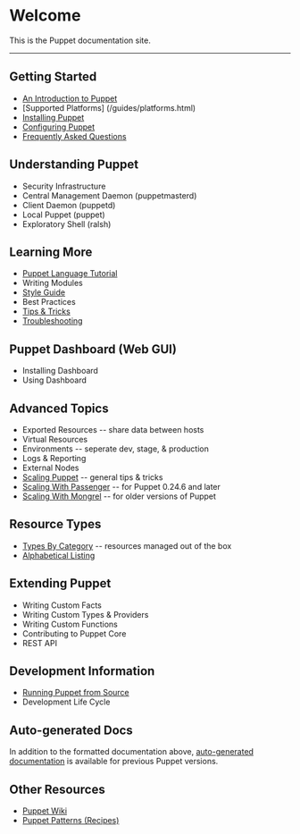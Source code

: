 Welcome
=======

This is the Puppet documentation site. 

* * *


Getting Started
---------------

* [An Introduction to Puppet](/guides/introduction.html)
* [Supported Platforms] (/guides/platforms.html)
* [Installing Puppet](/guides/installation.html)
* [Configuring Puppet](/guides/configuring.html)
* [Frequently Asked Questions](/guides/faq.html)

Understanding Puppet
--------------------

* Security Infrastructure
* Central Management Daemon (puppetmasterd)
* Client Daemon (puppetd)
* Local Puppet (puppet)
* Exploratory Shell (ralsh)

Learning More
-------------

* [Puppet Language Tutorial](/guides/language_tutorial.html)
* Writing Modules
* [Style Guide](/guides/style.html)
* Best Practices
* [Tips & Tricks](/guides/techniques.html)
* [Troubleshooting](/guides/troubleshooting.html)

Puppet Dashboard (Web GUI)
--------------------------

* Installing Dashboard
* Using Dashboard

Advanced Topics
---------------

* Exported Resources -- share data between hosts
* Virtual Resources 
* Environments -- seperate dev, stage, & production
* Logs & Reporting
* External Nodes
* [Scaling Puppet](/guides/scaling.html) -- general tips & tricks
* [Scaling With Passenger](/guides/passenger.html) -- for Puppet 0.24.6 and later
* [Scaling With Mongrel](/guides/mongrel.html) -- for older versions of Puppet

Resource Types
--------------

* [Types By Category](/guides/types/) -- resources managed out of the box
* [Alphabetical Listing](/guides/types/alphabetical_index.html)

Extending Puppet
----------------

* Writing Custom Facts
* Writing Custom Types & Providers
* Writing Custom Functions
* Contributing to Puppet Core
* REST API

Development Information
-----------------------
* [Running Puppet from Source](/guides/from_source.html)
* Development Life Cycle

Auto-generated Docs
-------------------

In addition to the formatted documentation above, [auto-generated documentation](references/) is available for
previous Puppet versions. 

Other Resources
---------------

* [Puppet Wiki](http://reductivelabs.com/trac/puppet/wiki) 
* [Puppet Patterns (Recipes)](http://reductivelabs.com/trac/puppet/wiki/Recipes)
